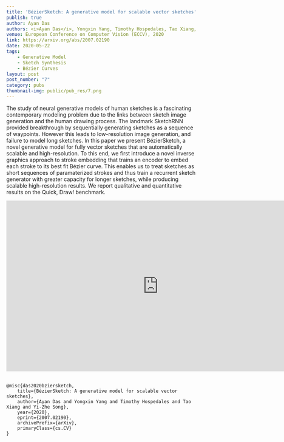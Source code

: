 ```yaml
---
title: 'BézierSketch: A generative model for scalable vector sketches'
publish: true
author: Ayan Das
authors: <i>Ayan Das</i>, Yongxin Yang, Timothy Hospedales, Tao Xiang, Yi-Zhe Song
venue: European Conference on Computer Vision (ECCV), 2020
link: https://arxiv.org/abs/2007.02190
date: 2020-05-22
tags:
    - Generative Model
    - Sketch Synthesis
    - Bézier Curves
layout: post
post_number: "7"
category: pubs
thumbnail-img: public/pub_res/7.png
---
```



The study of neural generative models of human sketches is a fascinating contemporary modeling problem due to the links between sketch image generation and the human drawing process. The landmark SketchRNN provided breakthrough by sequentially generating sketches as a sequence of waypoints. However this  leads to low-resolution image generation, and failure to model long sketches. In this paper we present BézierSketch, a novel generative model for fully vector sketches that are automatically scalable and high-resolution. To this end, we first introduce a novel inverse graphics approach to stroke embedding that trains an encoder to embed each stroke to its best fit Bézier curve. This enables us to treat sketches as short sequences of paramaterized strokes and thus train a recurrent sketch generator with greater capacity for longer sketches, while producing scalable high-resolution results. We report qualitative and quantitative results on the Quick, Draw! benchmark.

<center>
<iframe width="800" height="450" src="https://www.youtube-nocookie.com/embed/g2zzaLr2VfQ" frameborder="0" allow="accelerometer; autoplay; encrypted-media; gyroscope; picture-in-picture" allowfullscreen></iframe>
</center>
<br>

```
@misc{das2020bziersketch,
    title={BézierSketch: A generative model for scalable vector sketches},
    author={Ayan Das and Yongxin Yang and Timothy Hospedales and Tao Xiang and Yi-Zhe Song},
    year={2020},
    eprint={2007.02190},
    archivePrefix={arXiv},
    primaryClass={cs.CV}
}
```